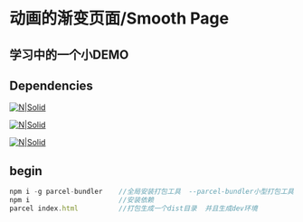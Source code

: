 # 动画的渐变页面/Smooth Page
## 学习中的一个小DEMO

## Dependencies
[![N|Solid](https://itmeo.com/public/small_bar_powered_by_itmeo3.png)](https://itmeo.com)

[![N|Solid](https://webgradients.com/img/other/logos/webgradients_logo.png)](https://webgradients.com/)

[![N|Solid](https://greensock.com/wp-content/themes/greensock/images/greensock-logo.svg)](https://greensock.com)


## begin
```javascript
npm i -g parcel-bundler    //全局安装打包工具  --parcel-bundler小型打包工具
npm i                      //安装依赖
parcel index.html          //打包生成一个dist目录  并且生成dev环境        
```
